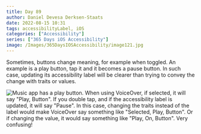 ```yaml
---
title: Day 89
author: Daniel Devesa Derksen-Staats
date: 2022-08-15 10:31
tags: accessibilityLabel, iOS
categories: ["Accessibility"]
series: ["365 Days iOS Accessibility"]
image: /Images/365DaysIOSAccessibility/image121.jpg
---
```


Sometimes, buttons change meaning, for example when toggled. An example is a play button, tap it and it becomes a pause button. In such case, updating its accessibility label will be clearer than trying to convey the change with traits or values.

![Music app has a play button. When using VoiceOver, if selected, it will say "Play, Button". If you double tap, and if the accessibility label is updated, it will say "Pause". In this case, changing the traits instead of the label would make VoiceOver say something like "Selected, Play, Button". Or if changing the value, it would say something like "Play, On, Button". Very confusing!](/Images/365DaysIOSAccessibility/image121.jpg)